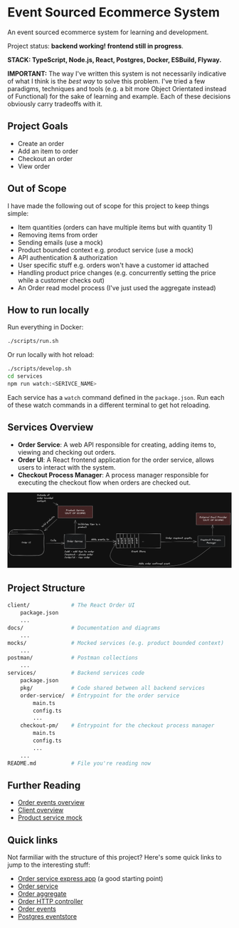 # Event Sourced Ecommerce System

An event sourced ecommerce system for learning and development.

Project status: **backend working! frontend still in progress**.

**STACK: TypeScript, Node.js, React, Postgres, Docker, ESBuild, Flyway.**

**IMPORTANT:** The way I've written this system is not necessarily indicative of what I think is the _best way_ to solve this problem.
I've tried a few paradigms, techniques and tools (e.g. a bit more Object Orientated instead of Functional) for the sake of learning and example.
Each of these decisions obviously carry tradeoffs with it.

## Project Goals

-   Create an order
-   Add an item to order
-   Checkout an order
-   View order

## Out of Scope

I have made the following out of scope for this project to keep things simple:

-   Item quantities (orders can have multiple items but with quantity 1)
-   Removing items from order
-   Sending emails (use a mock)
-   Product bounded context e.g. product service (use a mock)
-   API authentication & authorization
-   User specific stuff e.g. orders won't have a customer id attached
-   Handling product price changes (e.g. concurrently setting the price while a customer checks out)
-   An Order read model process (I've just used the aggregate instead)

## How to run locally

Run everything in Docker:

```sh
./scripts/run.sh
```

Or run locally with hot reload:

```sh
./scripts/develop.sh
cd services
npm run watch:<SERIVCE_NAME>
```

Each service has a `watch` command defined in the `package.json`.
Run each of these watch commands in a different terminal to get hot reloading.

## Services Overview

-   **Order Service**: A web API responsible for creating, adding items to, viewing and checking out orders.
-   **Order UI**: A React frontend application for the order service, allows users to interact with the system.
-   **Checkout Process Manager**: A process manager responsible for executing the checkout flow when orders are checked out.

![System design overview](./docs/diagrams/system-design.png)

## Project Structure

```sh
client/             # The React Order UI
    package.json
    ...
docs/               # Documentation and diagrams
    ...
mocks/              # Mocked services (e.g. product bounded context)
    ...
postman/            # Postman collections
    ...
services/           # Backend services code
    package.json
    pkg/            # Code shared between all backend services
    order-service/  # Entrypoint for the order service
        main.ts
        config.ts
        ...
    checkout-pm/    # Entrypoint for the checkout process manager
        main.ts
        config.ts
        ...
    ...
README.md           # File you're reading now
```

## Further Reading

-   [Order events overview](./docs/events.md)
-   [Client overview](./client/README.md)
-   [Product service mock](./mocks/product-service/README.md)

## Quick links

Not farmiliar with the structure of this project?
Here's some quick links to jump to the interesting stuff:

-   [Order service express app](./services/order-service/app.ts) (a good starting point)
-   [Order service](./services/pkg/domain/order/order-service.ts)
-   [Order aggregate](./services/pkg/domain/order/order.ts)
-   [Order HTTP controller](./services/pkg/http/controllers/order-controller.ts)
-   [Order events](./services/pkg/domain/order/order-events.ts)
-   [Postgres eventstore](./services/pkg/data/postgres/pg-event-store.ts)
